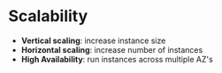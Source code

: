 # Scalability

- **Vertical scaling**: increase instance size
- **Horizontal scaling**: increase number of instances
- **High Availability**: run instances across multiple AZ's
